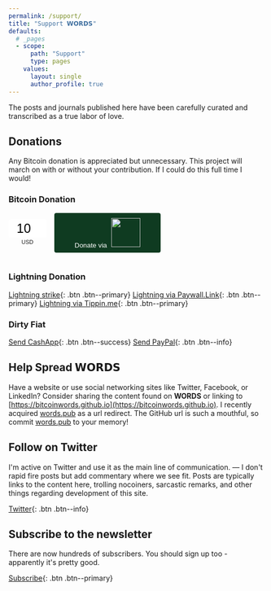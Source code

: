 ```yaml
---
permalink: /support/
title: "Support 𝗪𝗢𝗥𝗗𝗦"
defaults:
  # _pages
  - scope:
      path: "Support"
      type: pages
    values:
      layout: single
      author_profile: true
---
```


The posts and journals published here have been carefully curated and transcribed as a true labor of love.

## Donations
Any Bitcoin donation is appreciated but unnecessary. This project will march on with or without your contribution.  If I could do this full time I would!

### Bitcoin Donation

<style type="text/css"> .btcpay-form { display: inline-flex; align-items: center; justify-content: center; } .btcpay-form--inline { flex-direction: row; } .btcpay-form--block { flex-direction: column; } .btcpay-form--inline .submit { margin-left: 15px; } .btcpay-form--block select { margin-bottom: 10px; } .btcpay-form .btcpay-custom-container{ text-align: center; }.btcpay-custom { display: flex; align-items: center; justify-content: center; } .btcpay-form .plus-minus { cursor:pointer; font-size:25px; line-height: 25px; background: #fff; height: 30px; width: 45px; border:none; border-radius: 60px; margin: auto 5px; display: inline-flex; justify-content: center; } .btcpay-form select { -moz-appearance: none; -webkit-appearance: none; appearance: none; color: currentColor; background: transparent; border:1px solid transparent; display: block; padding: 1px; margin-left: auto; margin-right: auto; font-size: 11px; cursor: pointer; } .btcpay-form select:hover { border-color: #ccc; } #btcpay-input-price { -moz-appearance: none; -webkit-appearance: none; border: none; box-shadow: none; text-align: center; font-size: 25px; margin: auto; border-radius: 5px; line-height: 35px; background: #fff; } </style>
<form method="POST"  action="https://btcpayjungle.com/api/v1/invoices" class="btcpay-form btcpay-form--inline">
  <input type="hidden" name="storeId" value="WhSDqSc38M7Qp43UXLJzWZFpi1QyjWg6AZgQZvn65E3" />
  <div class="btcpay-custom-container">
    <div class="btcpay-custom">
      <input id="btcpay-input-price" name="price" type="number" min="1" max="100000" step="1" value="10" style="width: 3em;" oninput="event.preventDefault();isNaN(event.target.value) || event.target.value <= 0 ? document.querySelector('#btcpay-input-price').value = 10 : event.target.value"  />
    </div>
    <select name="currency">
      <option value="USD" selected>USD</option>
      <option value="GBP">GBP</option>
      <option value="EUR">EUR</option>
      <option value="BTC">BTC</option>
    </select>
  </div>
<button type="submit" class="submit" name="submit" style="min-width:209px; min-height:57px; border-radius: 4px;border-style: none;background-color: #0f3b21;" alt="Pay with BtcPay, Self-Hosted Bitcoin Payment Processor"><span style="color:#fff">Donate via</span>
<img src="https://btcpayjungle.com/img/logo.svg" style="height:57px;display:inline-block;padding: 5% 0 5% 5px;">
</button></form>

### Lightning Donation

[<i class="fas fa-bolt"></i> Lightning strike](https://strike.me/joer){: .btn .btn--primary} [<i class="fas fa-bolt"></i> Lightning via Paywall.Link](https://paywall.link/to/thanks){: .btn .btn--primary} [<i class="fas fa-bolt"></i> Lightning via Tippin.me](https://tippin.me/@_joerodgers){: .btn .btn--primary}

### Dirty Fiat

[<i class="fas fa-money-check-alt"></i> Send CashApp](https://cash.app/$joerodgers76){: .btn .btn--success} [<i class="fab fa-paypal"></i> Send PayPal](https://www.paypal.me/bucwolfser){: .btn .btn--info}

## Help Spread 𝗪𝗢𝗥𝗗𝗦

Have a website or use social networking sites like Twitter, Facebook, or LinkedIn? Consider sharing the content found on **WORDS** or linking to [https://bitcoinwords.github.io](https://bitcoinwords.github.io). I recently acquired [words.pub](words.pub) as a url redirect. The GitHub url is such a mouthful, so commit [words.pub](words.pub) to  your memory!

## Follow on Twitter

I'm active on Twitter and use it as the main line of communication. — I don't rapid fire posts but add commentary where we see fit. Posts are typically links to the content here, trolling nocoiners, sarcastic remarks, and other things regarding development of this site.

[<i class="fab fa-twitter"></i> Twitter](https://twitter.com/_bitcoinwords){: .btn .btn--info}

## Subscribe to the newsletter

There are now hundreds of subscribers. You should sign up too - apparently it's pretty good.

[Subscribe](https://mailchi.mp/59e9fda5b387/words){: .btn .btn--primary}


